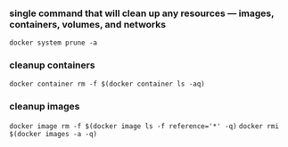 ### single command that will clean up any resources — images, containers, volumes, and networks

`docker system prune -a`

### cleanup containers

`docker container rm -f $(docker container ls -aq)`

### cleanup images

`docker image rm -f $(docker image ls -f reference='*' -q)`
`docker rmi $(docker images -a -q)`